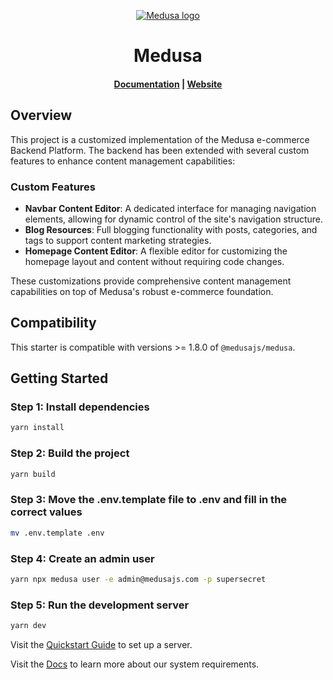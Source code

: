 <p align="center">
  <a href="https://www.medusajs.com">
  <picture>
    <source media="(prefers-color-scheme: dark)" srcset="https://user-images.githubusercontent.com/59018053/229103275-b5e482bb-4601-46e6-8142-244f531cebdb.svg">
    <source media="(prefers-color-scheme: light)" srcset="https://user-images.githubusercontent.com/59018053/229103726-e5b529a3-9b3f-4970-8a1f-c6af37f087bf.svg">
    <img alt="Medusa logo" src="https://user-images.githubusercontent.com/59018053/229103726-e5b529a3-9b3f-4970-8a1f-c6af37f087bf.svg">
    </picture>
  </a>
</p>
<h1 align="center">
  Medusa
</h1>

<h4 align="center">
  <a href="https://docs.medusajs.com">Documentation</a> |
  <a href="https://www.medusajs.com">Website</a>
</h4>

## Overview

This project is a customized implementation of the Medusa e-commerce Backend Platform. The backend has been extended with several custom features to enhance content management capabilities:

### Custom Features

- **Navbar Content Editor**: A dedicated interface for managing navigation elements, allowing for dynamic control of the site's navigation structure.
- **Blog Resources**: Full blogging functionality with posts, categories, and tags to support content marketing strategies.
- **Homepage Content Editor**: A flexible editor for customizing the homepage layout and content without requiring code changes.

These customizations provide comprehensive content management capabilities on top of Medusa's robust e-commerce foundation.

## Compatibility

This starter is compatible with versions >= 1.8.0 of `@medusajs/medusa`. 

## Getting Started

### Step 1: Install dependencies
```bash
yarn install
```

### Step 2: Build the project
```bash
yarn build
```

### Step 3: Move the .env.template file to .env and fill in the correct values
```bash
mv .env.template .env
```

### Step 4: Create an admin user
```bash
yarn npx medusa user -e admin@medusajs.com -p supersecret
```

### Step 5: Run the development server
```bash
yarn dev
```

Visit the [Quickstart Guide](https://docs.medusajs.com/learn) to set up a server.

Visit the [Docs](https://docs.medusajs.com/learn#get-started) to learn more about our system requirements.

